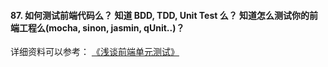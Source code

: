 #### 87. 如何测试前端代码么？ 知道 BDD, TDD, Unit Test 么？ 知道怎么测试你的前端工程么(mocha, sinon, jasmin, qUnit..)？

详细资料可以参考： [《浅谈前端单元测试》](https://juejin.im/post/5b2da89cf265da597f1c7cab)

#### 